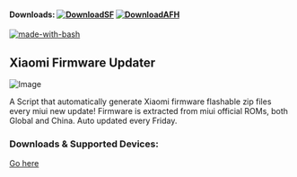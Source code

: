 #### Downloads: [![DownloadSF](https://img.shields.io/badge/Download-SourceForge-orange.svg)](https://sourceforge.net/projects/yshalsager/files/Stable) [![DownloadAFH](https://img.shields.io/badge/Download-AndroidFileHost-brightgreen.svg)](https://www.androidfilehost.com/?w=files&flid=243997)

[![made-with-bash](https://img.shields.io/badge/Made%20with-Bash-1f425f.svg)](https://www.gnu.org/software/bash/)

## Xiaomi Firmware Updater
![Image](https://github.com/xiaomi-firmware-updater/downloads/raw/master/xiaomi.png)

A Script that automatically generate Xiaomi firmware flashable zip files every miui new update!
Firmware is extracted from miui official ROMs, both Global and China. Auto updated every Friday.

### Downloads & Supported Devices:
[Go here](https://github.com/XiaomiFirmwareUpdater/mi-firmware-updater/blob/weekly/supported.md)
